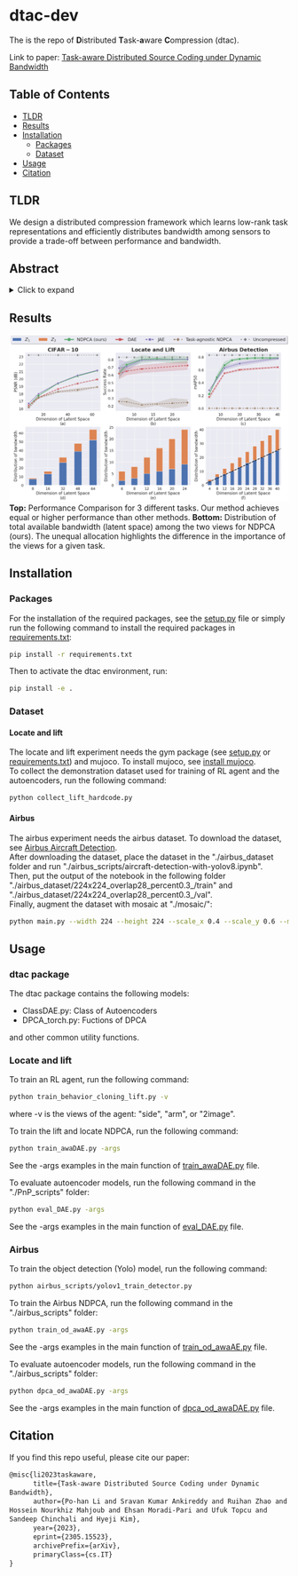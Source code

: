 # dtac-dev
The is the repo of **D**istributed **T**ask-**a**ware **C**ompression (dtac). 

Link to paper: [Task-aware Distributed Source Coding under Dynamic Bandwidth](https://arxiv.org/abs/2305.15523)
## Table of Contents
- [TLDR](#TLDR)
- [Results](#results)
- [Installation](#installation)
  - [Packages](#packages)
  - [Dataset](#dataset)
- [Usage](#usage)
- [Citation](#citation)

## TLDR
We design a distributed compression framework which learns low-rank task representations and efficiently distributes bandwidth among sensors to provide a trade-off between performance and bandwidth.

## Abstract
<details>
<summary>Click to expand</summary>
Efficient compression of correlated data is essential to minimize communication overload in multi-sensor networks. In such networks, each sensor independently compresses the data and transmits them to a central node due to limited communication bandwidth. A decoder at the central node decompresses and passes the data to a pre-trained machine learning-based task to generate the final output. Thus, it is important to compress features that are relevant to the task. Additionally, the final performance depends heavily on the total available bandwidth. In practice, it is common to encounter varying availability in bandwidth, and higher bandwidth results in better performance of the task. We design a novel distributed compression framework composed of independent encoders and a joint decoder, which we call neural distributed principal component analysis (NDPCA). NDPCA flexibly compresses data from multiple sources to any available bandwidth with a single model, reducing computing and storage overhead. NDPCA achieves this by learning low-rank task representations and efficiently distributing bandwidth among sensors, thus providing a graceful trade-off between performance and bandwidth. Experiments show that NDPCA improves the success rate of multi-view robotic arm manipulation by 9% and the accuracy of object detection tasks on satellite imagery by 14% compared to an autoencoder with uniform bandwidth allocation.
</details>

## Results
![results](./plots/results.png "result")
**Top:** Performance Comparison for 3 different tasks. Our method achieves equal or higher performance than other methods. 
**Bottom:** Distribution of total available bandwidth (latent space) among the two views for NDPCA (ours). The unequal allocation highlights the difference in the importance of the views for a given task.

## Installation
### Packages
For the installation of the required packages, see the [setup.py](setup.py) file or simply run the following command to install the required packages in [requirements.txt](requirements.txt):
```bash
pip install -r requirements.txt
```

Then to activate the dtac environment, run:
```bash
pip install -e .
```

### Dataset
#### Locate and lift
The locate and lift experiment needs the gym package (see [setup.py](setup.py) or [requirements.txt](requirements.txt)) and mujoco. To install mujoco, see [install mujoco](https://github.com/openai/mujoco-py). \
To collect the demonstration dataset used for training of RL agent and the autoencoders, run the following command:
```bash
python collect_lift_hardcode.py
```

#### Airbus
The airbus experiment needs the airbus dataset. To download the dataset, see [Airbus Aircraft Detection](https://www.kaggle.com/datasets/airbusgeo/airbus-aircrafts-sample-dataset). \
After downloading the dataset, place the dataset in the "./airbus_dataset
 folder and run "./airbus_scripts/aircraft-detection-with-yolov8.ipynb". \
Then, put the output of the notebook in the following folder
"./airbus_dataset/224x224_overlap28_percent0.3_/train" and "./airbus_dataset/224x224_overlap28_percent0.3_/val". \
Finally, augment the dataset with mosaic at "./mosaic/":
```bash
python main.py --width 224 --height 224 --scale_x 0.4 --scale_y 0.6 --min_area 500 --min_vi 0.3
```

## Usage

### dtac package
The dtac package contains the following models:
* ClassDAE.py: Class of Autoencoders
* DPCA_torch.py: Fuctions of DPCA

and other common utility functions.

### Locate and lift
To train an RL agent, run the following command:
```bash
python train_behavior_cloning_lift.py -v
```
where -v is the views of the agent: "side", "arm", or "2image".

To train the lift and locate NDPCA, run the following command:
```bash
python train_awaDAE.py -args
```
See the -args examples in the main function of [train_awaDAE.py](PnP_scripts/train_awaDAE.py) file.

To evaluate autoencoder models, run the following command in the "./PnP_scripts" folder:
```bash
python eval_DAE.py -args
```
See the -args examples in the main function of [eval_DAE.py](PnP_scripts/eval_DAE.py) file.

### Airbus
To train the object detection (Yolo) model, run the following command:
```bash
python airbus_scripts/yolov1_train_detector.py
```

To train the Airbus NDPCA, run the following command in the "./airbus_scripts" folder:
```bash
python train_od_awaAE.py -args
```
See the -args examples in the main function of [train_od_awaAE.py](airbus_scripts/train_od_awaAE.py) file.

To evaluate autoencoder models, run the following command in the "./airbus_scripts" folder:
```bash
python dpca_od_awaDAE.py -args
```
See the -args examples in the main function of [dpca_od_awaDAE.py](airbus_scripts/dpca_od_awaDAE.py) file.

## Citation
If you find this repo useful, please cite our paper:
<!-- ```
@inproceedings{Li2023taskaware,
      title={Task-aware Distributed Source Coding under Dynamic Bandwidth},
      author={Po-han Li and Sravan Kumar Ankireddy and Ruihan Zhao and Hossein Nourkhiz Mahjoub and Ehsan Moradi-Pari and Ufuk Topcu and Sandeep Chinchali and Hyeji Kim},
      booktitle={Thirty-seventh Conference on Neural Information Processing Systems},
      year={2023},
      url={https://openreview.net/forum?id=EJo8lMC5cY}
}
```
or  -->
```
@misc{li2023taskaware,
      title={Task-aware Distributed Source Coding under Dynamic Bandwidth}, 
      author={Po-han Li and Sravan Kumar Ankireddy and Ruihan Zhao and Hossein Nourkhiz Mahjoub and Ehsan Moradi-Pari and Ufuk Topcu and Sandeep Chinchali and Hyeji Kim},
      year={2023},
      eprint={2305.15523},
      archivePrefix={arXiv},
      primaryClass={cs.IT}
}
```
